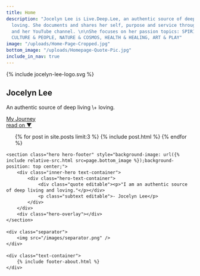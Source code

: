 ```yaml
---
title: Home
description: "Jocelyn Lee is Live.Deep.Lee, an authentic source of deep living and
  loving. She documents and shares her self, purpose and service through Instagram
  and her YouTube channel. \n\nShe focuses on her passion topics: SPIRITUAL & METAPHYSICAL,
  CULTURE & PEOPLE, NATURE & COSMOS, HEALTH & HEALING, ART & PLAY"
image: "/uploads/Home-Page-Cropped.jpg"
bottom_image: "/uploads/Homepage-Quote-Pic.jpg"
include_in_nav: true
---
```


<section class="hero" style="background-image: url({% include relative-src.html src=page.image %})">
<div class="inner-hero text-container">
<div class="hero-text-container">
<div class="hero-logo">{% include jocelyn-lee-logo.svg %}</div>
<h1 id="landing-page-heading">Jocelyn Lee</h1>
<p class="subtext editable">An authentic source of deep living \+ loving. </p>
<div class="cta button alt editable" id="cta-my-journey"><a href="/my-journey/">My Journey</a></div>
</div>
</div>
<div class="read-on"><a href="#read-on">read on <span class="arrow">▼</span></a></div>
</section>

<div class="content" id="read-on">
<section>
<div class="text-container">
<ul class="blog-posts">
{% for post in site.posts limit:3 %}
{% include post.html %}
{% endfor %}
</ul>
</div>
</section>

    <section class="hero hero-footer" style="background-image: url({% include relative-src.html src=page.bottom_image %});background-position: top center;">
        <div class="inner-hero text-container">
            <div class="hero-text-container">
                <div class="quote editable"><p>"I am an authentic source of deep living and loving."</p></div>
                <p class="subtext editable">- Jocelyn Lee</p>
            </div>
        </div>
        <div class="hero-overlay"></div>
    </section>
    
    <div class="separator">
        <img src="/images/separator.png" />
    </div>
    
    <div class="text-container">
        {% include footer-about.html %}
    </div>

</div>